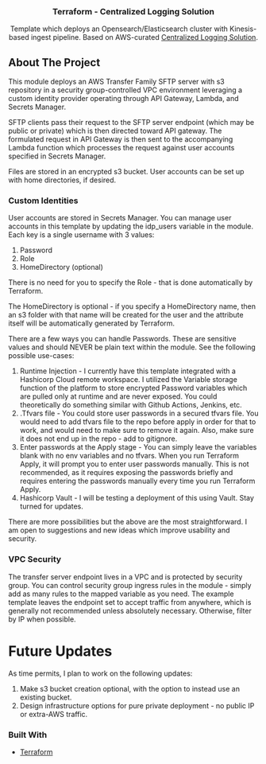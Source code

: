 <div id="top"></div>

<!-- PROJECT LOGO -->
<br />
<div align="center">
  <a href="https://github.com/itprosource/terraform-aws-centralized-logging">
  </a>

<h3 align="center">Terraform - Centralized Logging Solution</h3>

  <p align="center">
    Template which deploys an Opensearch/Elasticsearch cluster with Kinesis-based ingest pipeline. Based on AWS-curated <a href="https://aws.amazon.com/solutions/implementations/centralized-logging/">Centralized Logging Solution</a>.
    <br />
  </p>
</div>

<!-- ABOUT THE PROJECT -->
## About The Project
This module deploys an AWS Transfer Family SFTP server with s3 repository in a security
group-controlled VPC environment leveraging a custom identity provider
operating through API Gateway, Lambda, and Secrets Manager. 

SFTP clients pass their request to the SFTP server endpoint (which may be 
public or private) which is then directed toward API gateway. The formulated
request in API Gateway is then sent to the accompanying Lambda function which 
processes the request against user accounts specified in Secrets Manager.

Files are stored in an encrypted s3 bucket. User accounts can be set up with home directories, if desired.

### Custom Identities
User accounts are stored in Secrets Manager. You can manage user accounts in this template
by updating the idp_users variable in the module. Each key is a single username with 3 values:

1. Password
2. Role
3. HomeDirectory (optional)

There is no need for you to specify the Role - that is done automatically by Terraform.

The HomeDirectory is optional - if you specify a HomeDirectory name, then an s3 folder with
that name will be created for the user and the attribute itself will be automatically 
generated by Terraform. 

There are a few ways you can handle Passwords. These are sensitive values and should NEVER be
plain text within the module. See the following possible use-cases:

1. Runtime Injection - I currently have this template integrated with a Hashicorp Cloud remote 
workspace. I utilized the Variable storage function of the platform to store encrypted Password
variables which are pulled only at runtime and are never exposed. You could theoretically do
something similar with Github Actions, Jenkins, etc. 
2. .Tfvars file - You could store user passwords in a secured tfvars file. You would need to add
tfvars file to the repo before apply in order for that to work, and would need to make sure to 
remove it again. Also, make sure it does not end up in the repo - add to gitignore. 
3. Enter passwords at the Apply stage - You can simply leave the variables blank with no env 
variables and no tfvars. When you run Terraform Apply, it will prompt you to enter user passwords
manually. This is not recommended, as it requires exposing the passwords briefly and requires
entering the passwords manually every time you run Terraform Apply.
4. Hashicorp Vault - I will be testing a deployment of this using Vault. Stay turned for updates.

There are more possibilities but the above are the most straightforward. I am open to suggestions
and new ideas which improve usability and security.

### VPC Security
The transfer server endpoint lives in a VPC and is protected by security group. You can control 
security group ingress rules in the module - simply add as many rules to the mapped variable
as you need. The example template leaves the endpoint set to accept traffic from anywhere, which 
is generally not recommended unless absolutely necessary. Otherwise, filter by IP when possible.

# Future Updates
As time permits, I plan to work on the following updates:
1. Make s3 bucket creation optional, with the option to instead use an existing bucket.
2. Design infrastructure options for pure private deployment - no public IP or extra-AWS traffic.

### Built With

* [Terraform](https://www.terraform.io/)


